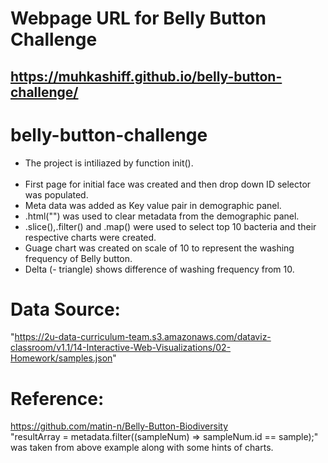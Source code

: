 # Webpage URL for Belly Button Challenge
https://muhkashiff.github.io/belly-button-challenge/
--------------------------------------------------------------
# belly-button-challenge
<ul>
<li>The project is intiliazed by function init().</li><br> 
<li>First page for initial face was created and then drop down ID selector was populated.</li>
<li>Meta data was added as Key value pair in demographic panel.</li>
<li>.html("") was used to clear metadata from the demographic panel.</li>
<li>.slice(),.filter() and .map() were used to select top 10 bacteria and their respective charts were created.</li>
<li>Guage chart was created on scale of 10 to represent the washing frequency of Belly button.</li>
<li>Delta (- triangle) shows difference of washing frequency from 10.</li>
</ul>


# Data Source:
"https://2u-data-curriculum-team.s3.amazonaws.com/dataviz-classroom/v1.1/14-Interactive-Web-Visualizations/02-Homework/samples.json"
# Reference:
https://github.com/matin-n/Belly-Button-Biodiversity<br>"resultArray = metadata.filter((sampleNum) => sampleNum.id == sample);" was taken from above example along with some hints of charts.

